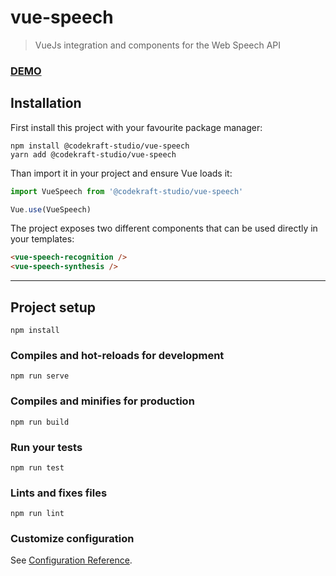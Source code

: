 # vue-speech

> VueJs integration and components for the Web Speech API

### [DEMO](https://codekraft-studio.github.io/vue-speech/)

## Installation

First install this project with your favourite package manager:

```
npm install @codekraft-studio/vue-speech
yarn add @codekraft-studio/vue-speech
```

Than import it in your project and ensure Vue loads it:


```js
import VueSpeech from '@codekraft-studio/vue-speech'

Vue.use(VueSpeech)
```

The project exposes two different components that can be used directly in your templates:

```html
<vue-speech-recognition />
<vue-speech-synthesis />
```

---

## Project setup
```
npm install
```

### Compiles and hot-reloads for development
```
npm run serve
```

### Compiles and minifies for production
```
npm run build
```

### Run your tests
```
npm run test
```

### Lints and fixes files
```
npm run lint
```

### Customize configuration
See [Configuration Reference](https://cli.vuejs.org/config/).
